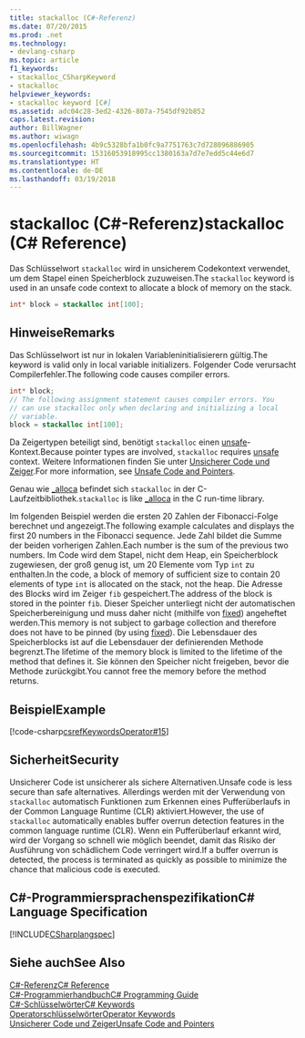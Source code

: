 ```yaml
---
title: stackalloc (C#-Referenz)
ms.date: 07/20/2015
ms.prod: .net
ms.technology:
- devlang-csharp
ms.topic: article
f1_keywords:
- stackalloc_CSharpKeyword
- stackalloc
helpviewer_keywords:
- stackalloc keyword [C#]
ms.assetid: adc04c28-3ed2-4326-807a-7545df92b852
caps.latest.revision: 
author: BillWagner
ms.author: wiwagn
ms.openlocfilehash: 4b9c5328bfa1b0fc9a7751763c7d728096886905
ms.sourcegitcommit: 15316053918995cc1380163a7d7e7edd5c44e6d7
ms.translationtype: HT
ms.contentlocale: de-DE
ms.lasthandoff: 03/19/2018
---
```

# <a name="stackalloc-c-reference"></a><span data-ttu-id="f6314-102">stackalloc (C#-Referenz)</span><span class="sxs-lookup"><span data-stu-id="f6314-102">stackalloc (C# Reference)</span></span>
<span data-ttu-id="f6314-103">Das Schlüsselwort `stackalloc` wird in unsicherem Codekontext verwendet, um dem Stapel einen Speicherblock zuzuweisen.</span><span class="sxs-lookup"><span data-stu-id="f6314-103">The `stackalloc` keyword is used in an unsafe code context to allocate a block of memory on the stack.</span></span>  
  
```csharp  
int* block = stackalloc int[100];  
```  
  
## <a name="remarks"></a><span data-ttu-id="f6314-104">Hinweise</span><span class="sxs-lookup"><span data-stu-id="f6314-104">Remarks</span></span>  
 <span data-ttu-id="f6314-105">Das Schlüsselwort ist nur in lokalen Variableninitialisierern gültig.</span><span class="sxs-lookup"><span data-stu-id="f6314-105">The keyword is valid only in local variable initializers.</span></span> <span data-ttu-id="f6314-106">Folgender Code verursacht Compilerfehler.</span><span class="sxs-lookup"><span data-stu-id="f6314-106">The following code causes compiler errors.</span></span>  
  
```csharp  
int* block;  
// The following assignment statement causes compiler errors. You  
// can use stackalloc only when declaring and initializing a local   
// variable.  
block = stackalloc int[100];  
```  
  
 <span data-ttu-id="f6314-107">Da Zeigertypen beteiligt sind, benötigt `stackalloc` einen [unsafe](../../../csharp/language-reference/keywords/unsafe.md)-Kontext.</span><span class="sxs-lookup"><span data-stu-id="f6314-107">Because pointer types are involved, `stackalloc` requires [unsafe](../../../csharp/language-reference/keywords/unsafe.md) context.</span></span> <span data-ttu-id="f6314-108">Weitere Informationen finden Sie unter [Unsicherer Code und Zeiger](../../../csharp/programming-guide/unsafe-code-pointers/index.md).</span><span class="sxs-lookup"><span data-stu-id="f6314-108">For more information, see [Unsafe Code and Pointers](../../../csharp/programming-guide/unsafe-code-pointers/index.md).</span></span>  
  
 <span data-ttu-id="f6314-109">Genau wie [_alloca](/cpp/c-runtime-library/reference/alloca) befindet sich `stackalloc` in der C-Laufzeitbibliothek.</span><span class="sxs-lookup"><span data-stu-id="f6314-109">`stackalloc` is like [_alloca](/cpp/c-runtime-library/reference/alloca) in the C run-time library.</span></span>  
  
 <span data-ttu-id="f6314-110">Im folgenden Beispiel werden die ersten 20 Zahlen der Fibonacci-Folge berechnet und angezeigt.</span><span class="sxs-lookup"><span data-stu-id="f6314-110">The following example calculates and displays the first 20 numbers in the Fibonacci sequence.</span></span> <span data-ttu-id="f6314-111">Jede Zahl bildet die Summe der beiden vorherigen Zahlen.</span><span class="sxs-lookup"><span data-stu-id="f6314-111">Each number is the sum of the previous two numbers.</span></span> <span data-ttu-id="f6314-112">Im Code wird dem Stapel, nicht dem Heap, ein Speicherblock zugewiesen, der groß genug ist, um 20 Elemente vom Typ `int` zu enthalten.</span><span class="sxs-lookup"><span data-stu-id="f6314-112">In the code, a block of memory of sufficient size to contain 20 elements of type `int` is allocated on the stack, not the heap.</span></span> <span data-ttu-id="f6314-113">Die Adresse des Blocks wird im Zeiger `fib` gespeichert.</span><span class="sxs-lookup"><span data-stu-id="f6314-113">The address of the block is stored in the pointer `fib`.</span></span> <span data-ttu-id="f6314-114">Dieser Speicher unterliegt nicht der automatischen Speicherbereinigung und muss daher nicht (mithilfe von [fixed](../../../csharp/language-reference/keywords/fixed-statement.md)) angeheftet werden.</span><span class="sxs-lookup"><span data-stu-id="f6314-114">This memory is not subject to garbage collection and therefore does not have to be pinned (by using [fixed](../../../csharp/language-reference/keywords/fixed-statement.md)).</span></span> <span data-ttu-id="f6314-115">Die Lebensdauer des Speicherblocks ist auf die Lebensdauer der definierenden Methode begrenzt.</span><span class="sxs-lookup"><span data-stu-id="f6314-115">The lifetime of the memory block is limited to the lifetime of the method that defines it.</span></span> <span data-ttu-id="f6314-116">Sie können den Speicher nicht freigeben, bevor die Methode zurückgibt.</span><span class="sxs-lookup"><span data-stu-id="f6314-116">You cannot free the memory before the method returns.</span></span>  
  
## <a name="example"></a><span data-ttu-id="f6314-117">Beispiel</span><span class="sxs-lookup"><span data-stu-id="f6314-117">Example</span></span>  
 [!code-csharp[csrefKeywordsOperator#15](../../../csharp/language-reference/keywords/codesnippet/CSharp/stackalloc_1.cs)]  
  
## <a name="security"></a><span data-ttu-id="f6314-118">Sicherheit</span><span class="sxs-lookup"><span data-stu-id="f6314-118">Security</span></span>  
 <span data-ttu-id="f6314-119">Unsicherer Code ist unsicherer als sichere Alternativen.</span><span class="sxs-lookup"><span data-stu-id="f6314-119">Unsafe code is less secure than safe alternatives.</span></span> <span data-ttu-id="f6314-120">Allerdings werden mit der Verwendung von `stackalloc` automatisch Funktionen zum Erkennen eines Pufferüberlaufs in der Common Language Runtime (CLR) aktiviert.</span><span class="sxs-lookup"><span data-stu-id="f6314-120">However, the use of `stackalloc` automatically enables buffer overrun detection features in the common language runtime (CLR).</span></span> <span data-ttu-id="f6314-121">Wenn ein Pufferüberlauf erkannt wird, wird der Vorgang so schnell wie möglich beendet, damit das Risiko der Ausführung von schädlichem Code verringert wird.</span><span class="sxs-lookup"><span data-stu-id="f6314-121">If a buffer overrun is detected, the process is terminated as quickly as possible to minimize the chance that malicious code is executed.</span></span>  
  
## <a name="c-language-specification"></a><span data-ttu-id="f6314-122">C#-Programmiersprachenspezifikation</span><span class="sxs-lookup"><span data-stu-id="f6314-122">C# Language Specification</span></span>  
 [!INCLUDE[CSharplangspec](~/includes/csharplangspec-md.md)]  
  
## <a name="see-also"></a><span data-ttu-id="f6314-123">Siehe auch</span><span class="sxs-lookup"><span data-stu-id="f6314-123">See Also</span></span>  
 [<span data-ttu-id="f6314-124">C#-Referenz</span><span class="sxs-lookup"><span data-stu-id="f6314-124">C# Reference</span></span>](../../../csharp/language-reference/index.md)  
 [<span data-ttu-id="f6314-125">C#-Programmierhandbuch</span><span class="sxs-lookup"><span data-stu-id="f6314-125">C# Programming Guide</span></span>](../../../csharp/programming-guide/index.md)  
 [<span data-ttu-id="f6314-126">C#-Schlüsselwörter</span><span class="sxs-lookup"><span data-stu-id="f6314-126">C# Keywords</span></span>](../../../csharp/language-reference/keywords/index.md)  
 [<span data-ttu-id="f6314-127">Operatorschlüsselwörter</span><span class="sxs-lookup"><span data-stu-id="f6314-127">Operator Keywords</span></span>](../../../csharp/language-reference/keywords/operator-keywords.md)  
 [<span data-ttu-id="f6314-128">Unsicherer Code und Zeiger</span><span class="sxs-lookup"><span data-stu-id="f6314-128">Unsafe Code and Pointers</span></span>](../../../csharp/programming-guide/unsafe-code-pointers/index.md)
